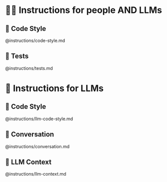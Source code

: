 # 🧑‍💻 Instructions for people AND LLMs

## 🎨 Code Style

@instructions/code-style.md

## 🧪 Tests

@instructions/tests.md

# 🤖 Instructions for LLMs

## 🎨 Code Style

@instructions/llm-code-style.md

## 💬 Conversation

@instructions/conversation.md

## 🧠 LLM Context

@instructions/llm-context.md

